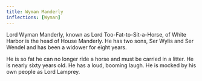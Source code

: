 ```yaml
---
title: Wyman Manderly
inflections: [Wyman]
---
```


Lord Wyman Manderly, known as Lord Too-Fat-to-Sit-a-Horse, of White Harbor is the head of House Manderly. He has two sons, Ser Wylis and Ser Wendel and has been a widower for eight years.

He is so fat he can no longer ride a horse and must be carried in a litter. He is nearly sixty years old. He has a loud, booming laugh. He is mocked by his own people as Lord Lamprey. 


